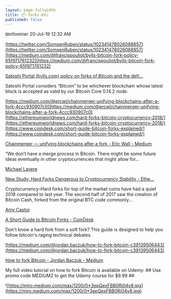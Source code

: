 ```yaml
---
layout: page-fullwidth
title: 📦-forks-btc
published: false
---
```


⧉infominer 20-Jul-19 12:32 AM

[https://twitter.com/SomsenRuben/status/102341478026088857](https://twitter.com/SomsenRuben/status/102341478026088857) [https://medium.com/@francispouliot/bylls-bitcoin-fork-policy-65f971761232](https://medium.com/@francispouliot/bylls-bitcoin-fork-policy-65f971761232)

[Satoshi Portal (bylls.com) policy on forks of Bitcoin and the defi...](https://medium.com/@francispouliot/bylls-bitcoin-fork-policy-65f971761232)

Satoshi Portal considers “Bitcoin” to be whichever blockchain whose latest block is accepted as valid by our Bitcoin Core 0.14.2 node.

[https://medium.com/@ercwl/chainmerger-unifying-blockchains-after-a-fork-4ccc930907c0](https://medium.com/@ercwl/chainmerger-unifying-blockchains-after-a-fork-4ccc930907c0) [https://ethereumworldnews.com/hard-forks-bitcoin-cryptocurrency-2018/](https://ethereumworldnews.com/hard-forks-bitcoin-cryptocurrency-2018/) [https://www.coindesk.com/short-guide-bitcoin-forks-explained/](https://www.coindesk.com/short-guide-bitcoin-forks-explained/)

[Chainmerger — unifying blockchains after a fork - Eric Wall - Medium](https://medium.com/@ercwl/chainmerger-unifying-blockchains-after-a-fork-4ccc930907c0)

“We don’t have a merge process in Bitcoin. There might be some future ideas eventually in other cryptocurrencies that might allow for…

[Michael Lavere](https://ethereumworldnews.com/author/mike/)

[New Study: Hard Forks Dangerous to Cryptocurrency Stability - Ethe...](https://ethereumworldnews.com/hard-forks-bitcoin-cryptocurrency-2018/)

Cryptocurrency–Hard forks for top of the market coins have had a quiet 2018 compared to last year. The second half of 2017 saw the creation of Bitcoin Cash, forked from the original BTC code commonly...

[Amy Castor](https://www.coindesk.com/author/acastor)

[A Short Guide to Bitcoin Forks - CoinDesk](https://www.coindesk.com/short-guide-bitcoin-forks-explained/)

Don't know a hard fork from a soft fork? This guide is designed to help you follow bitcoin's raging technical debates.

[https://medium.com/@jordan.baczuk/how-to-fork-bitcoin-c39139506443](https://medium.com/@jordan.baczuk/how-to-fork-bitcoin-c39139506443)

[How to fork Bitcoin - Jordan Baczuk - Medium](https://medium.com/@jordan.baczuk/how-to-fork-bitcoin-c39139506443)

My full video tutorial on how to fork Bitcoin is available on Udemy: ## Use promo code MEDIUM2 to get the Udemy course for $9.99 ##

![https://miro.medium.com/max/1200/0*3epQexFBB0Ri04v8.jpg](https://miro.medium.com/max/1200/0*3epQexFBB0Ri04v8.jpg)
